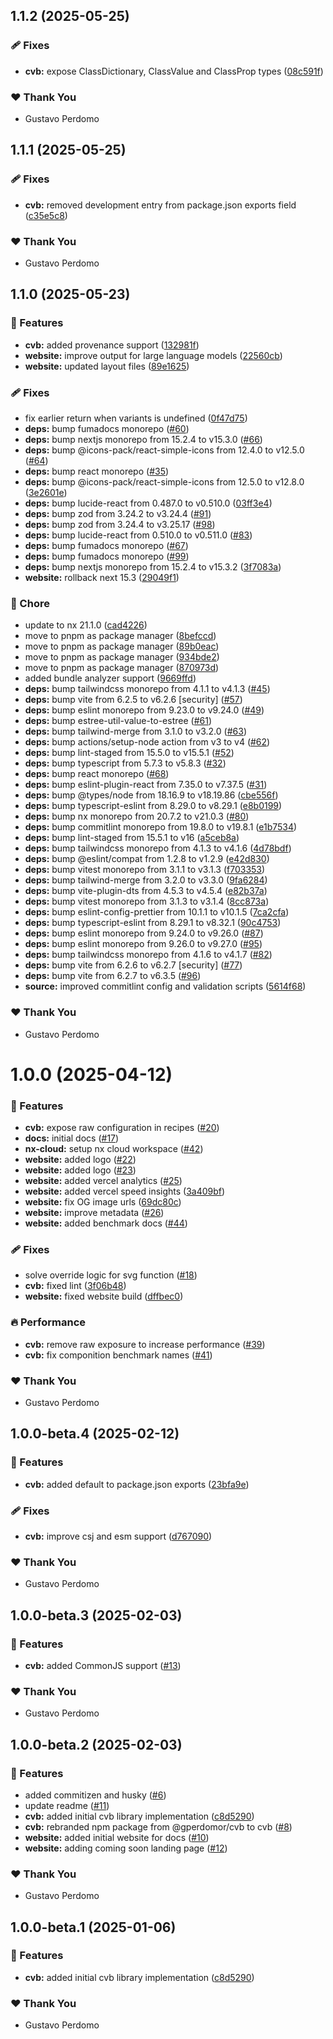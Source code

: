 ## 1.1.2 (2025-05-25)

### 🩹 Fixes

- **cvb:** expose ClassDictionary, ClassValue and ClassProp types ([08c591f](https://github.com/gperdomor/cvb/commit/08c591f))

### ❤️ Thank You

- Gustavo Perdomo

## 1.1.1 (2025-05-25)

### 🩹 Fixes

- **cvb:** removed development entry from package.json exports field ([c35e5c8](https://github.com/gperdomor/cvb/commit/c35e5c8))

### ❤️ Thank You

- Gustavo Perdomo

## 1.1.0 (2025-05-23)

### 🚀 Features

- **cvb:** added provenance support ([132981f](https://github.com/gperdomor/cvb/commit/132981f))
- **website:** improve output for large language models ([22560cb](https://github.com/gperdomor/cvb/commit/22560cb))
- **website:** updated layout files ([89e1625](https://github.com/gperdomor/cvb/commit/89e1625))

### 🩹 Fixes

- fix earlier return when variants is undefined ([0f47d75](https://github.com/gperdomor/cvb/commit/0f47d75))
- **deps:** bump fumadocs monorepo ([#60](https://github.com/gperdomor/cvb/pull/60))
- **deps:** bump nextjs monorepo from 15.2.4 to v15.3.0 ([#66](https://github.com/gperdomor/cvb/pull/66))
- **deps:** bump @icons-pack/react-simple-icons from 12.4.0 to v12.5.0 ([#64](https://github.com/gperdomor/cvb/pull/64))
- **deps:** bump react monorepo ([#35](https://github.com/gperdomor/cvb/pull/35))
- **deps:** bump @icons-pack/react-simple-icons from 12.5.0 to v12.8.0 ([3e2601e](https://github.com/gperdomor/cvb/commit/3e2601e))
- **deps:** bump lucide-react from 0.487.0 to v0.510.0 ([03ff3e4](https://github.com/gperdomor/cvb/commit/03ff3e4))
- **deps:** bump zod from 3.24.2 to v3.24.4 ([#91](https://github.com/gperdomor/cvb/pull/91))
- **deps:** bump zod from 3.24.4 to v3.25.17 ([#98](https://github.com/gperdomor/cvb/pull/98))
- **deps:** bump lucide-react from 0.510.0 to v0.511.0 ([#83](https://github.com/gperdomor/cvb/pull/83))
- **deps:** bump fumadocs monorepo ([#67](https://github.com/gperdomor/cvb/pull/67))
- **deps:** bump fumadocs monorepo ([#99](https://github.com/gperdomor/cvb/pull/99))
- **deps:** bump nextjs monorepo from 15.2.4 to v15.3.2 ([3f7083a](https://github.com/gperdomor/cvb/commit/3f7083a))
- **website:** rollback next 15.3 ([29049f1](https://github.com/gperdomor/cvb/commit/29049f1))

### 🏡 Chore

- update to nx 21.1.0 ([cad4226](https://github.com/gperdomor/cvb/commit/cad4226))
- move to pnpm as package manager ([8befccd](https://github.com/gperdomor/cvb/commit/8befccd))
- move to pnpm as package manager ([89b0eac](https://github.com/gperdomor/cvb/commit/89b0eac))
- move to pnpm as package manager ([934bde2](https://github.com/gperdomor/cvb/commit/934bde2))
- move to pnpm as package manager ([870973d](https://github.com/gperdomor/cvb/commit/870973d))
- added bundle analyzer support ([9669ffd](https://github.com/gperdomor/cvb/commit/9669ffd))
- **deps:** bump tailwindcss monorepo from 4.1.1 to v4.1.3 ([#45](https://github.com/gperdomor/cvb/pull/45))
- **deps:** bump vite from 6.2.5 to v6.2.6 [security] ([#57](https://github.com/gperdomor/cvb/pull/57))
- **deps:** bump eslint monorepo from 9.23.0 to v9.24.0 ([#49](https://github.com/gperdomor/cvb/pull/49))
- **deps:** bump estree-util-value-to-estree ([#61](https://github.com/gperdomor/cvb/pull/61))
- **deps:** bump tailwind-merge from 3.1.0 to v3.2.0 ([#63](https://github.com/gperdomor/cvb/pull/63))
- **deps:** bump actions/setup-node action from v3 to v4 ([#62](https://github.com/gperdomor/cvb/pull/62))
- **deps:** bump lint-staged from 15.5.0 to v15.5.1 ([#52](https://github.com/gperdomor/cvb/pull/52))
- **deps:** bump typescript from 5.7.3 to v5.8.3 ([#32](https://github.com/gperdomor/cvb/pull/32))
- **deps:** bump react monorepo ([#68](https://github.com/gperdomor/cvb/pull/68))
- **deps:** bump eslint-plugin-react from 7.35.0 to v7.37.5 ([#31](https://github.com/gperdomor/cvb/pull/31))
- **deps:** bump @types/node from 18.16.9 to v18.19.86 ([cbe556f](https://github.com/gperdomor/cvb/commit/cbe556f))
- **deps:** bump typescript-eslint from 8.29.0 to v8.29.1 ([e8b0199](https://github.com/gperdomor/cvb/commit/e8b0199))
- **deps:** bump nx monorepo from 20.7.2 to v21.0.3 ([#80](https://github.com/gperdomor/cvb/pull/80))
- **deps:** bump commitlint monorepo from 19.8.0 to v19.8.1 ([e1b7534](https://github.com/gperdomor/cvb/commit/e1b7534))
- **deps:** bump lint-staged from 15.5.1 to v16 ([a5ceb8a](https://github.com/gperdomor/cvb/commit/a5ceb8a))
- **deps:** bump tailwindcss monorepo from 4.1.3 to v4.1.6 ([4d78bdf](https://github.com/gperdomor/cvb/commit/4d78bdf))
- **deps:** bump @eslint/compat from 1.2.8 to v1.2.9 ([e42d830](https://github.com/gperdomor/cvb/commit/e42d830))
- **deps:** bump vitest monorepo from 3.1.1 to v3.1.3 ([f703353](https://github.com/gperdomor/cvb/commit/f703353))
- **deps:** bump tailwind-merge from 3.2.0 to v3.3.0 ([9fa6284](https://github.com/gperdomor/cvb/commit/9fa6284))
- **deps:** bump vite-plugin-dts from 4.5.3 to v4.5.4 ([e82b37a](https://github.com/gperdomor/cvb/commit/e82b37a))
- **deps:** bump vitest monorepo from 3.1.3 to v3.1.4 ([8cc873a](https://github.com/gperdomor/cvb/commit/8cc873a))
- **deps:** bump eslint-config-prettier from 10.1.1 to v10.1.5 ([7ca2cfa](https://github.com/gperdomor/cvb/commit/7ca2cfa))
- **deps:** bump typescript-eslint from 8.29.1 to v8.32.1 ([90c4753](https://github.com/gperdomor/cvb/commit/90c4753))
- **deps:** bump eslint monorepo from 9.24.0 to v9.26.0 ([#87](https://github.com/gperdomor/cvb/pull/87))
- **deps:** bump eslint monorepo from 9.26.0 to v9.27.0 ([#95](https://github.com/gperdomor/cvb/pull/95))
- **deps:** bump tailwindcss monorepo from 4.1.6 to v4.1.7 ([#82](https://github.com/gperdomor/cvb/pull/82))
- **deps:** bump vite from 6.2.6 to v6.2.7 [security] ([#77](https://github.com/gperdomor/cvb/pull/77))
- **deps:** bump vite from 6.2.7 to v6.3.5 ([#96](https://github.com/gperdomor/cvb/pull/96))
- **source:** improved commitlint config and validation scripts ([5614f68](https://github.com/gperdomor/cvb/commit/5614f68))

### ❤️ Thank You

- Gustavo Perdomo

# 1.0.0 (2025-04-12)

### 🚀 Features

- **cvb:** expose raw configuration in recipes ([#20](https://github.com/gperdomor/cvb/pull/20))
- **docs:** initial docs ([#17](https://github.com/gperdomor/cvb/pull/17))
- **nx-cloud:** setup nx cloud workspace ([#42](https://github.com/gperdomor/cvb/pull/42))
- **website:** added logo ([#22](https://github.com/gperdomor/cvb/pull/22))
- **website:** added logo ([#23](https://github.com/gperdomor/cvb/pull/23))
- **website:** added vercel analytics ([#25](https://github.com/gperdomor/cvb/pull/25))
- **website:** added vercel speed insights ([3a409bf](https://github.com/gperdomor/cvb/commit/3a409bf))
- **website:** fix OG image urls ([69dc80c](https://github.com/gperdomor/cvb/commit/69dc80c))
- **website:** improve metadata ([#26](https://github.com/gperdomor/cvb/pull/26))
- **website:** added benchmark docs ([#44](https://github.com/gperdomor/cvb/pull/44))

### 🩹 Fixes

- solve override logic for svg function ([#18](https://github.com/gperdomor/cvb/pull/18))
- **cvb:** fixed lint ([3f06b48](https://github.com/gperdomor/cvb/commit/3f06b48))
- **website:** fixed website build ([dffbec0](https://github.com/gperdomor/cvb/commit/dffbec0))

### 🔥 Performance

- **cvb:** remove raw exposure to increase performance ([#39](https://github.com/gperdomor/cvb/pull/39))
- **cvb:** fix componition benchmark names ([#41](https://github.com/gperdomor/cvb/pull/41))

### ❤️ Thank You

- Gustavo Perdomo

## 1.0.0-beta.4 (2025-02-12)

### 🚀 Features

- **cvb:** added default to package.json exports ([23bfa9e](https://github.com/gperdomor/cvb/commit/23bfa9e))

### 🩹 Fixes

- **cvb:** improve csj and esm support ([d767090](https://github.com/gperdomor/cvb/commit/d767090))

### ❤️ Thank You

- Gustavo Perdomo

## 1.0.0-beta.3 (2025-02-03)

### 🚀 Features

- **cvb:** added CommonJS support ([#13](https://github.com/gperdomor/cvb/pull/13))

### ❤️ Thank You

- Gustavo Perdomo

## 1.0.0-beta.2 (2025-02-03)

### 🚀 Features

- added commitizen and husky ([#6](https://github.com/gperdomor/cvb/pull/6))
- update readme ([#11](https://github.com/gperdomor/cvb/pull/11))
- **cvb:** added initial cvb library implementation ([c8d5290](https://github.com/gperdomor/cvb/commit/c8d5290))
- **cvb:** rebranded npm package from @gperdomor/cvb to cvb ([#8](https://github.com/gperdomor/cvb/pull/8))
- **website:** added initial website for docs ([#10](https://github.com/gperdomor/cvb/pull/10))
- **website:** adding coming soon landing page ([#12](https://github.com/gperdomor/cvb/pull/12))

### ❤️ Thank You

- Gustavo Perdomo

## 1.0.0-beta.1 (2025-01-06)

### 🚀 Features

- **cvb:** added initial cvb library implementation ([c8d5290](https://github.com/gperdomor/cvb/commit/c8d5290))

### ❤️ Thank You

- Gustavo Perdomo
